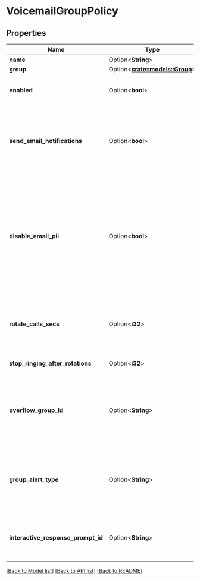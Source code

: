 # VoicemailGroupPolicy

## Properties

Name | Type | Description | Notes
------------ | ------------- | ------------- | -------------
**name** | Option<**String**> |  | [optional]
**group** | Option<[**crate::models::Group**](Group.md)> |  | [optional]
**enabled** | Option<**bool**> | Whether voicemail is enabled for the group | [optional]
**send_email_notifications** | Option<**bool**> | Whether email notifications are sent to group members when a new voicemail is received | [optional]
**disable_email_pii** | Option<**bool**> | Removes any PII from group emails. This is overridden by the analogous organization configuration value. This is always true if HIPAA is enabled or unknown for an organization. | [optional]
**rotate_calls_secs** | Option<**i32**> | How many seconds to ring before rotating to the next member in the group | [optional]
**stop_ringing_after_rotations** | Option<**i32**> | How many rotations to go through | [optional]
**overflow_group_id** | Option<**String**> | A fallback group to contact when all of the members in this group did not answer the call. | [optional]
**group_alert_type** | Option<**String**> | Specifies if the members in this group should be contacted randomly, in a specific order, or by round-robin. | [optional]
**interactive_response_prompt_id** | Option<**String**> | The prompt to use when connecting a user to a Group Ring call | [optional]

[[Back to Model list]](../README.md#documentation-for-models) [[Back to API list]](../README.md#documentation-for-api-endpoints) [[Back to README]](../README.md)


